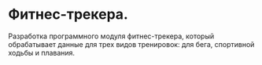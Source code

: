# Фитнес-трекера. 

Разработка программного модуля фитнес-трекера, который обрабатывает данные для трех видов тренировок: для бега, спортивной ходьбы и плавания.
